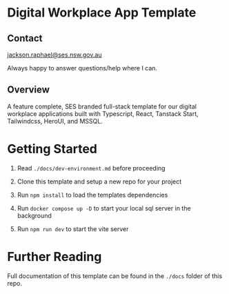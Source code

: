 # Digital Workplace App Template

## Contact

jackson.raphael@ses.nsw.gov.au

Always happy to answer questions/help where I can.

## Overview

A feature complete, SES branded full-stack template for our digital workplace applications built with Typescript, React, Tanstack Start, Tailwindcss, HeroUI, and MSSQL.

# Getting Started

1. Read `./docs/dev-environment.md` before proceeding

2. Clone this template and setup a new repo for your project

3. Run `npm install` to load the templates dependencies

4. Run `docker compose up -D` to start your local sql server in the background

5. Run  `npm run dev` to start the vite server


# Further Reading

Full documentation of this template can be found in the `./docs` folder of this repo.

